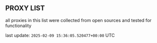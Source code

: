 ## PROXY LIST

all proxies in this list were collected from open sources and tested for functionality

last update: `2025-02-09 15:36:05.520477+00:00` UTC